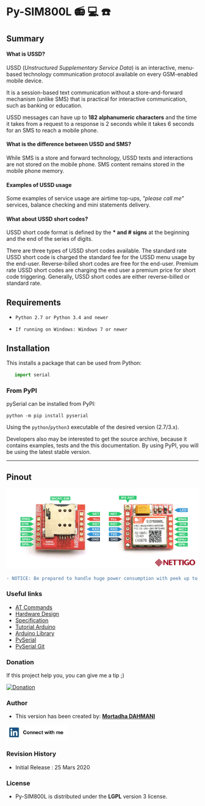 # Py-SIM800L :radio: :computer: :phone:

## Summary
#### What is USSD?
USSD (*Unstructured Supplementary Service Data*) is an interactive, menu-based technology communication protocol available on every GSM-enabled mobile device.

It is a session-based text communication without a store-and-forward mechanism (unlike SMS) that is practical for interactive communication, such as banking or education.

USSD messages can have up to **182 alphanumeric characters** and the time it takes from a request to a response is 2 seconds while it takes 6 seconds for an SMS to reach a mobile phone.

#### What is the difference between USSD and SMS?

While SMS is a store and forward technology, USSD texts and interactions are not stored on the mobile phone. SMS content remains stored in the mobile phone memory.

#### Examples of USSD usage

Some examples of service usage are airtime top-ups, *"please call me"* services, balance checking and mini statements delivery.

#### What about USSD short codes?

USSD short code format is defined by the __* and # signs__ at the beginning and the end of the series of digits.

There are three types of USSD short codes available. The standard rate USSD short code is charged the standard fee for the USSD menu usage by the end-user. Reverse-billed short codes are free for the end-user. Premium rate USSD short codes are charging the end user a premium price for short code triggering. Generally, USSD short codes are either reverse-billed or standard rate. 

## Requirements
- ``Python 2.7 or Python 3.4 and newer``

- ``If running on Windows: Windows 7 or newer``

## Installation

This installs a package that can be used from Python:

```python
   import serial
```
### From PyPI

pySerial can be installed from PyPI:

    python -m pip install pyserial

Using the `python`/`python3` executable of the desired version (2.7/3.x). 

Developers also may be interested to get the source archive, because it
contains examples, tests and the this documentation. By using PyPI, you will be using the latest stable version.

--------------------

## Pinout
![alt iviny](https://github.com/MortadhaDAHMANI/Py-SIM800L/raw/master/original.jpg)

```diff
- NOTICE: Be prepared to handle huge power consumption with peek up to 2A. Maximum voltage on UART in this module is 2.8V. Higher voltage will kill the module.
```

### Useful links
* [AT Commands](https://nettigo.eu/attachments/386 "AT Commands")
* [Hardware Design](https://nettigo.eu/attachments/385 "Hardware Design")
* [Specification](https://nettigo.eu/products/sim800l-gsm-grps-module "Specification")
* [Tutorial Arduino](https://lastminuteengineers.com/sim800l-gsm-module-arduino-tutorial/ "Arduino")
* [Arduino Library](https://github.com/cristiansteib/Sim800l "Arduino Lib.")
* [PySerial](https://pyserial.readthedocs.io/en/latest/pyserial.html "PySerial")
* [PySerial Git](https://github.com/pyserial/pyserial "PySerial Git")

### Donation
If this project help you, you can give me a tip ;)

<a href="https://paypal.me/mamdpay" rel="In"> <img src="https://www.pngarts.com/files/4/Paypal-Donate-PNG-High-Quality-Image.png" alt="Donation" height="70"></a>

<!--a href="https://www.linkedin.com/in/mortadhadahmani" rel="In"> <img src="https://ps.w.org/button-paypal-donation/assets/icon-256x256.jpg" alt="Donation" height="150"></a-->

<!--a href="https://paypal.me/mamdpay" rel="In"> <img src="https://www.paypalobjects.com/webstatic/mktg/logo/AM_mc_vs_dc_ae.jpg" alt="Donation" height="100"></a-->

<!--a href="https://paypal.me/mamdpay" rel="In"> <img src="https://wildflowercottage.org/wp-content/uploads/2019/03/paypal_donate_button_png_996391.png" alt="Donation" height="150"></a-->

### Author
* This version has been created by: [**Mortadha DAHMANI**](mailto:mortadha.dahmani@gmail.com)

<a href="https://www.linkedin.com/in/mortadhadahmani" rel="In"> <img src="https://github.com/MortadhaDAHMANI/Py-SIM800L/raw/master/in2.jpg" alt="In" height="40"></a>

### Revision History
* Initial Release : 25 Mars 2020

### License
* Py-SIM800L is distributed under the **LGPL** version 3 license.
